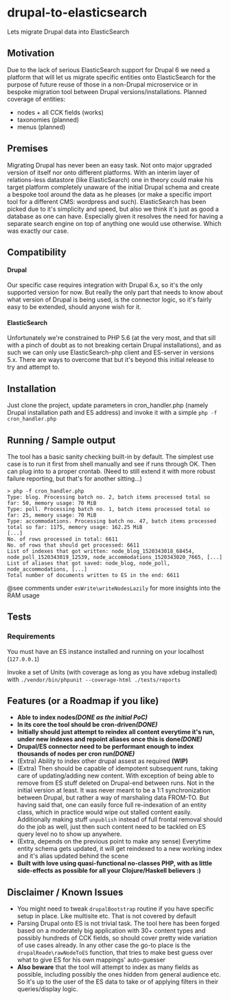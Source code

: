 # drupal-to-elasticsearch
Lets migrate Drupal data into ElasticSearch


## Motivation

Due to the lack of serious ElasticSearch support for Drupal 6 we need a platform that will let us migrate specific 
entities onto ElasticSearch for the purpose of future reuse of those in a non-Drupal microservice or in bespoke migration tool
between Drupal versions/installations. 
Planned coverage of entities:
- nodes + all CCK fields (works)
- taxonomies (planned)
- menus (planned)


## Premises

Migrating Drupal has never been an easy task. Not onto major upgraded version of itself nor onto different platforms.
With an interim layer of relations-less datastore (like ElasticSearch) one in theory could make his target platform completely
unaware of the initial Drupal schema and create a bespoke tool around the data as he pleases (or make a specific import tool for
a different CMS: wordpress and such).
ElasticSearch has been picked due to it's simplicity and speed, but also we think it's just as good a database as one 
can have. Especially given it resolves the need for having a separate search engine on top of anything one would use otherwise.
Which was exactly our case.


## Compatibility


#### Drupal
Our specific case requires integration with Drupal 6.x, so it's the only supported version for now. But really the only
part that needs to know about what version of Drupal is being used, is the connector logic, so it's fairly easy
to be extended, should anyone wish for it.
 
 
#### ElasticSearch
Unfortunately we're constrained to PHP 5.6 (at the very most, and that sill with a pinch of doubt as to not breaking certain Drupal installations),
and as such we can only use ElasticSearch-php client and ES-server in versions 5.x. There are ways to overcome that but it's beyond this initial
release to try and attempt to.


## Installation

Just clone the project, update parameters in cron_handler.php (namely Drupal installation path and ES address) and invoke it with a simple `php -f cron_handler.php`

 
## Running / Sample output  

The tool has a basic sanity checking built-in by default. The simplest use case is to run it first from shell manually and see
if runs through OK. Then can plug into to a proper crontab. (Need to still extend it with more robust failure reporting, but that's for another sitting...)
````
> php -f cron_handler.php
Type: blog. Processing batch no. 2, batch items processed total so far: 50, memory usage: 70 MiB            
Type: poll. Processing batch no. 1, batch items processed total so far: 25, memory usage: 70 MiB            
Type: accommodations. Processing batch no. 47, batch items processed total so far: 1175, memory usage: 162.25 MiB            
[...]            
No. of rows processed in total: 6611
No. of rows that should get processed: 6611
List of indexes that got written: node_blog_1520343018_68454, node_poll_1520343019_12539, node_accommodations_1520343020_7665, [...]
List of aliases that got saved: node_blog, node_poll, node_accommodations, [...]
Total number of documents written to ES in the end: 6611

````

@see comments under `esWrite\writeNodesLazily` for more insights into the RAM usage

## Tests

### Requirements

You must have an ES instance installed and running on your localhost (`127.0.0.1`)

Invoke a set of Units (with coverage as long as you have xdebug installed) with
`./vendor/bin/phpunit --coverage-html ./tests/reports`



## Features (or a Roadmap if you like)

* __Able to index nodes__**_(DONE as the initial PoC)_**
* __In its core the tool should be cron-driven__**_(DONE)_**
* __Initially should just attempt to reindex all content everytime it's run, under new indexes and repoint aliases once this is done__**_(DONE)_**
* __Drupal/ES connector need to be performant enough to index thousands of nodes per cron run__**_(DONE)_**
* (Extra) Ability to index other drupal assest as required __(WIP)__
* (Extra) Then should be capable of idempotent subsequent runs, taking care of updating/adding new content. With exception of being able 
 to remove from ES stuff deleted on Drupal-end between runs. Not in the initial version at least. It was never
 meant to be a 1:1 synchronization between Drupal, but rather a way of marshaling data FROM-TO. But having said that, one can easily force
 full re-indexation of an entity class, which in practice would wipe out stalled content easily. Additionally making stuff `unpublish` instead
 of full frontal removal should do the job as well, just then such content need to be tackled on ES query level no to show up anywhere.
* (Extra, depends on the previous point to make any sense) Everytime entity schema gets updated, it will get reindexed to a new working index and it's alias updated behind the scene
* **Built with love using quasi-functional no-classes PHP, with as little side-effects as possible for all your Clojure/Haskell believers :)**

## Disclaimer / Known Issues

* You might need to tweak `drupalBootstrap` routine if you have specific setup in place. Like multisite etc. That is not covered by default 
* Parsing Drupal onto ES is not trivial task. The tool here has been forged based on a moderately big application with 30+ content types
and possibly hundreds of CCK fields, so should cover pretty wide variation of use cases already. In any other case the go-to place
is the `drupalReade\rawNodeToES` function, that tries to make best guess over what to give ES for his own mappings' auto-guesser
* __Also beware__ that the tool will attempt to index as many fields as possible, including possibly the ones hidden from general audience etc. So it's up to the user of the ES data to take or of applying filters in their queries/display logic.
